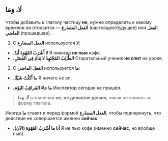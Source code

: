 ﻿لَا، وَمَا
---
Чтобы добавить к глаголу частицу **не**, нужно определить к какому времени он относится — **الفعل المضارع** (настоящее/будущее) или **الفعل الماضي** (прошедшее).

1. С **الفعل المضارع** используется **لا**:

-  **.لا أَشْرَبُ القَهْوَةَ أَبَدً**
 Я никогда **не пью** кофе.
- **.الطَّالِبُ المُجْتَهِدُ لا يَنامُ فِي الفَصْلِ**
Старательный ученик **не спит** на уроке.
    
2. С **الفعل الماضي** используется **ما**:

-   **.ما أَكَلْتُ شَيْئًا**
Я ничего не ел.
    
-   **.ما جاءَ المُراقِبُ اليَوْمَ**
Инспектор сегодня не пришёл.

   

> **لَا، وَمَا** в значении **не**, **не делал**/**не делаю**, никак не влияют на форму глагола.

Иногда **ما** ставят и перед формой **الفعل المضارع**, чтобы подчеркнуть, что действие не совершается именно **сейчас**:

-   **.أنا ما أَشْرَبُ القَهْوَةَ (الآن)**
Я не пью кофе (именно **сейчас**, но вообще пью).


